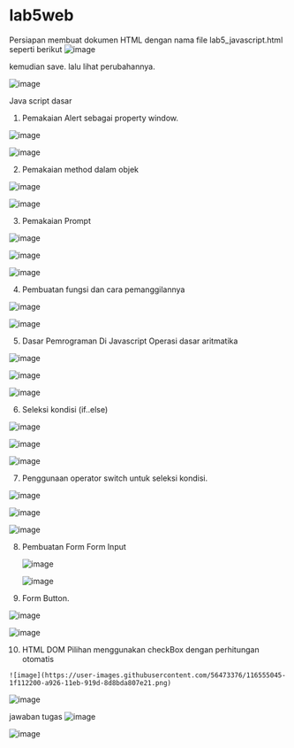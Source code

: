 # lab5web
Persiapan membuat dokumen HTML dengan nama file lab5_javascript.html seperti berikut
![image](https://user-images.githubusercontent.com/56473376/116552379-2682fc00-a923-11eb-8856-0150706ab3ac.png)

kemudian save. lalu lihat perubahannya.

![image](https://user-images.githubusercontent.com/56473376/116552476-41557080-a923-11eb-9564-021a9a111870.png)

 Java script dasar 
 1. Pemakaian Alert sebagai property window.
 
 ![image](https://user-images.githubusercontent.com/56473376/116552914-c80a4d80-a923-11eb-8f36-831334e9f003.png)


![image](https://user-images.githubusercontent.com/56473376/116552886-be80e580-a923-11eb-8a52-a5d732e9f194.png)


 2. Pemakaian method dalam objek
 
 ![image](https://user-images.githubusercontent.com/56473376/116553104-f720bf00-a923-11eb-8133-cae4d5b652ce.png)

![image](https://user-images.githubusercontent.com/56473376/116553191-0f90d980-a924-11eb-868f-d832a612c81d.png)

3. Pemakaian Prompt

![image](https://user-images.githubusercontent.com/56473376/116553294-2cc5a800-a924-11eb-9319-22f9fa93b393.png)

![image](https://user-images.githubusercontent.com/56473376/116553475-5bdc1980-a924-11eb-9fd9-b837eaae1fe7.png)

![image](https://user-images.githubusercontent.com/56473376/116553507-64345480-a924-11eb-9554-ca69c1a01ba1.png)

4. Pembuatan fungsi dan cara pemanggilannya

![image](https://user-images.githubusercontent.com/56473376/116553589-7e6e3280-a924-11eb-8e61-388cc6c165f8.png)

![image](https://user-images.githubusercontent.com/56473376/116553664-904fd580-a924-11eb-9437-1be9de0632ee.png)

5.  Dasar Pemrograman Di Javascript
Operasi dasar aritmatika

![image](https://user-images.githubusercontent.com/56473376/116553779-b1b0c180-a924-11eb-9eaa-2c241c250719.png)

![image](https://user-images.githubusercontent.com/56473376/116553840-c1c8a100-a924-11eb-9c16-d697c98829a5.png)

![image](https://user-images.githubusercontent.com/56473376/116553894-cc833600-a924-11eb-88b9-f45632429307.png)

6. Seleksi kondisi (if..else)

![image](https://user-images.githubusercontent.com/56473376/116553993-e6bd1400-a924-11eb-9df0-2fee0fb7c2af.png)

![image](https://user-images.githubusercontent.com/56473376/116554129-06543c80-a925-11eb-9c96-462fa8a238f9.png)

![image](https://user-images.githubusercontent.com/56473376/116554166-1409c200-a925-11eb-8ba9-92f157d12642.png)
 
 7. Penggunaan operator switch untuk seleksi kondisi.
 
 ![image](https://user-images.githubusercontent.com/56473376/116554283-34d21780-a925-11eb-820b-2443d0f596f4.png)

![image](https://user-images.githubusercontent.com/56473376/116554385-53381300-a925-11eb-833c-727fffd408e6.png)
 
 ![image](https://user-images.githubusercontent.com/56473376/116554431-61862f00-a925-11eb-98a0-3aec4fe5d5b9.png)

8. Pembuatan Form
   Form Input
   
   ![image](https://user-images.githubusercontent.com/56473376/116554524-7bc00d00-a925-11eb-98ec-0fb2ea90177d.png)
   
   ![image](https://user-images.githubusercontent.com/56473376/116554592-91cdcd80-a925-11eb-9a95-e5db6091b931.png)
 
 9. Form Button. 

![image](https://user-images.githubusercontent.com/56473376/116554682-add16f00-a925-11eb-9d81-211770f3cd9b.png)
 
 ![image](https://user-images.githubusercontent.com/56473376/116554878-ea04cf80-a925-11eb-859a-dce015cf471a.png)
 
 10. HTML DOM
    Pilihan menggunakan checkBox dengan perhitungan otomatis
    
    ![image](https://user-images.githubusercontent.com/56473376/116555045-1f112200-a926-11eb-919d-8d8bda807e21.png)

![image](https://user-images.githubusercontent.com/56473376/116555130-32bc8880-a926-11eb-8f63-a694dbb1f1a5.png)
 
 jawaban tugas 
 ![image](https://user-images.githubusercontent.com/56473376/116555366-7f07c880-a926-11eb-89e3-bb9a56b4f8f5.png)

 
 ![image](https://user-images.githubusercontent.com/56473376/116555331-757e6080-a926-11eb-849e-cd714bb03fa4.png)

